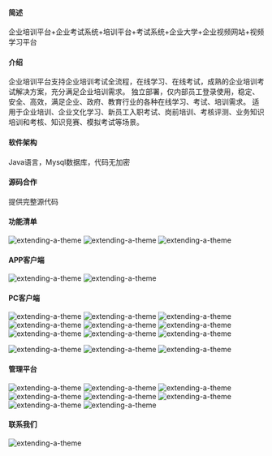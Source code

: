 
#### 简述

企业培训平台+企业考试系统+培训平台+考试系统+企业大学+企业视频网站+视频学习平台

#### 介绍

企业培训平台支持企业培训考试全流程，在线学习、在线考试，成熟的企业培训考试解决方案，充分满足企业培训需求。
独立部署，仅内部员工登录使用，稳定、安全、高效，满足企业、政府、教育行业的各种在线学习、考试、培训需求。
适用于企业培训、企业文化学习、新员工入职考试、岗前培训、考核评测、业务知识培训和考核、知识竞赛、模拟考试等场景。

#### 软件架构

Java语言，Mysql数据库，代码无加密

#### 源码合作

提供完整源代码

#### 功能清单

![extending-a-theme](/001.png)
![extending-a-theme](/002.png)
![extending-a-theme](/003.png)


#### APP客户端

![extending-a-theme](/01.png)
![extending-a-theme](/02.png)


#### PC客户端

![extending-a-theme](/000.png)
![extending-a-theme](/111.png)
![extending-a-theme](/222.png)
![extending-a-theme](/333.png)
![extending-a-theme](/4444.png)
![extending-a-theme](/5555.png)
![extending-a-theme](/6666.png)
![extending-a-theme](/7777.png)
![extending-a-theme](/9999.png)

![extending-a-theme](/09.png)
![extending-a-theme](/10.png)
![extending-a-theme](/11.png)

#### 管理平台

![extending-a-theme](/12.png)
![extending-a-theme](/13.png)
![extending-a-theme](/14.png)
![extending-a-theme](/15.png)
![extending-a-theme](/16.png)
![extending-a-theme](/17.png)
![extending-a-theme](/18.png)
![extending-a-theme](/19.png)


#### 联系我们

![extending-a-theme](/lianxi.jpg)

